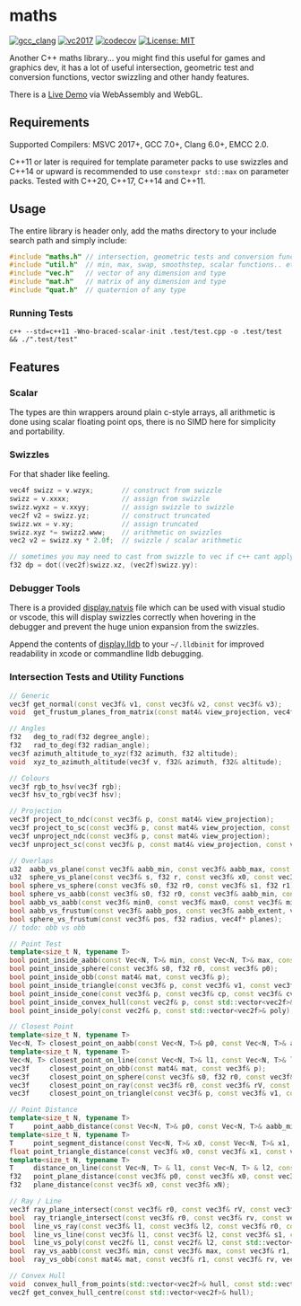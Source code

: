 
# maths  
[![gcc_clang](https://github.com/polymonster/maths/actions/workflows/test.yaml/badge.svg)](https://github.com/polymonster/maths/actions)
[![vc2017](https://ci.appveyor.com/api/projects/status/uny5ae4bf3kp2p0m?svg=true)](https://ci.appveyor.com/project/polymonster/maths)
[![codecov](https://codecov.io/gh/polymonster/maths/branch/master/graph/badge.svg)](https://codecov.io/gh/polymonster/maths) [![License: MIT](https://img.shields.io/badge/License-MIT-blue.svg)](https://opensource.org/licenses/MIT)

Another C++ maths library... you might find this useful for games and graphics dev, it has a lot of useful intersection, geometric test and conversion functions, vector swizzling and other handy features.   

There is a [Live Demo](https://www.polymonster.co.uk/pmtech/examples/maths_functions.html) via WebAssembly and WebGL.

## Requirements

Supported Compilers: MSVC 2017+, GCC 7.0+, Clang 6.0+, EMCC 2.0.

C++11 or later is required for template parameter packs to use swizzles and C++14 or upward is recommended to use `constexpr std::max` on parameter packs. Tested with C++20, C++17, C++14 and C++11. 

## Usage

The entire library is header only, add the maths directory to your include search path and simply include:

```c++
#include "maths.h" // intersection, geometric tests and conversion functions
#include "util.h"  // min, max, swap, smoothstep, scalar functions.. etc
#include "vec.h"   // vector of any dimension and type
#include "mat.h"   // matrix of any dimension and type
#include "quat.h"  // quaternion of any type
``` 

### Running Tests

```shell
c++ --std=c++11 -Wno-braced-scalar-init .test/test.cpp -o .test/test && ./".test/test"
```

## Features

### Scalar

The types are thin wrappers around plain c-style arrays, all arithmetic is done using scalar floating point ops, there is no SIMD here for simplicity and portability.

### Swizzles

For that shader like feeling.

```c++
vec4f swizz = v.wzyx;       // construct from swizzle
swizz = v.xxxx;             // assign from swizzle
swizz.wyxz = v.xxyy;        // assign swizzle to swizzle
vec2f v2 = swizz.yz;        // construct truncated
swizz.wx = v.xy;            // assign truncated
swizz.xyz *= swizz2.www;    // arithmetic on swizzles
vec2 v2 = swizz.xy * 2.0f;  // swizzle / scalar arithmetic

// sometimes you may need to cast from swizzle to vec if c++ cant apply implicit casts
f32 dp = dot((vec2f)swizz.xz, (vec2f)swizz.yy):
```

### Debugger Tools

There is a provided [display.natvis](https://github.com/polymonster/maths/blob/master/display.natvis) file which can be used with visual studio or vscode, this will display swizzles correctly when hovering in the debugger and prevent the huge union expansion from the swizzles.

Append the contents of [display.lldb](https://github.com/polymonster/maths/blob/master/display.lldb) to your `~/.lldbinit` for improved readability in xcode or commandline lldb debugging.


### Intersection Tests and Utility Functions

```c++
// Generic
vec3f get_normal(const vec3f& v1, const vec3f& v2, const vec3f& v3);
void  get_frustum_planes_from_matrix(const mat4& view_projection, vec4f* planes_out);

// Angles
f32   deg_to_rad(f32 degree_angle);
f32   rad_to_deg(f32 radian_angle);
vec3f azimuth_altitude_to_xyz(f32 azimuth, f32 altitude);
void  xyz_to_azimuth_altitude(vec3f v, f32& azimuth, f32& altitude);

// Colours
vec3f rgb_to_hsv(vec3f rgb);
vec3f hsv_to_rgb(vec3f hsv);

// Projection
vec3f project_to_ndc(const vec3f& p, const mat4& view_projection);
vec3f project_to_sc(const vec3f& p, const mat4& view_projection, const vec2i& viewport);
vec3f unproject_ndc(const vec3f& p, const mat4& view_projection);
vec3f unproject_sc(const vec3f& p, const mat4& view_projection, const vec2i& viewport);

// Overlaps
u32  aabb_vs_plane(const vec3f& aabb_min, const vec3f& aabb_max, const vec3f& x0, const vec3f& xN);
u32  sphere_vs_plane(const vec3f& s, f32 r, const vec3f& x0, const vec3f& xN);
bool sphere_vs_sphere(const vec3f& s0, f32 r0, const vec3f& s1, f32 r1);
bool sphere_vs_aabb(const vec3f& s0, f32 r0, const vec3f& aabb_min, const vec3f& aabb_max);
bool aabb_vs_aabb(const vec3f& min0, const vec3f& max0, const vec3f& min1, const vec3f& max1);
bool aabb_vs_frustum(const vec3f& aabb_pos, const vec3f& aabb_extent, vec4f* planes);
bool sphere_vs_frustum(const vec3f& pos, f32 radius, vec4f* planes);
// todo: obb vs obb

// Point Test
template<size_t N, typename T>
bool point_inside_aabb(const Vec<N, T>& min, const Vec<N, T>& max, const Vec<N, T>& p0);
bool point_inside_sphere(const vec3f& s0, f32 r0, const vec3f& p0);
bool point_inside_obb(const mat4& mat, const vec3f& p);
bool point_inside_triangle(const vec3f& p, const vec3f& v1, const vec3f& v2, const vec3f& v3);
bool point_inside_cone(const vec3f& p, const vec3f& cp, const vec3f& cv, f32 h, f32 r);
bool point_inside_convex_hull(const vec2f& p, const std::vector<vec2f>& hull);
bool point_inside_poly(const vec2f& p, const std::vector<vec2f>& poly);

// Closest Point
template<size_t N, typename T>
Vec<N, T> closest_point_on_aabb(const Vec<N, T>& p0, const Vec<N, T>& aabb_min, const Vec<N, T>& aabb_max);
template<size_t N, typename T>
Vec<N, T> closest_point_on_line(const Vec<N, T>& l1, const Vec<N, T>& l2, const Vec<N, T>& p);
vec3f     closest_point_on_obb(const mat4& mat, const vec3f& p);
vec3f     closest_point_on_sphere(const vec3f& s0, f32 r0, const vec3f& p0);
vec3f     closest_point_on_ray(const vec3f& r0, const vec3f& rV, const vec3f& p);
vec3f     closest_point_on_triangle(const vec3f& p, const vec3f& v1, const vec3f& v2, const vec3f& v3, f32& side);

// Point Distance
template<size_t N, typename T>
T     point_aabb_distance(const Vec<N, T>& p0, const Vec<N, T>& aabb_min, const Vec<N, T>& aabb_max);
template<size_t N, typename T>
T     point_segment_distance(const Vec<N, T>& x0, const Vec<N, T>& x1, const Vec<N, T>& x2);
float point_triangle_distance(const vec3f& x0, const vec3f& x1, const vec3f& x2, const vec3f& x3);
template<size_t N, typename T>
T     distance_on_line(const Vec<N, T> & l1, const Vec<N, T> & l2, const Vec<N, T> & p);
f32   point_plane_distance(const vec3f& p0, const vec3f& x0, const vec3f& xN);
f32   plane_distance(const vec3f& x0, const vec3f& xN);

// Ray / Line
vec3f ray_plane_intersect(const vec3f& r0, const vec3f& rV, const vec3f& x0, const vec3f& xN);
bool  ray_triangle_intersect(const vec3f& r0, const vec3f& rv, const vec3f& t0, const vec3f& t1, const vec3f& t2, vec3f& ip);
bool  line_vs_ray(const vec3f& l1, const vec3f& l2, const vec3f& r0, const vec3f& rV, vec3f& ip);
bool  line_vs_line(const vec3f& l1, const vec3f& l2, const vec3f& s1, const vec3f& s2, vec3f& ip);
bool  line_vs_poly(const vec2f& l1, const vec2f& l2, const std::vector<vec2f>& poly, std::vector<vec2f>& ips);
bool  ray_vs_aabb(const vec3f& min, const vec3f& max, const vec3f& r1, const vec3f& rv, vec3f& ip);
bool  ray_vs_obb(const mat4& mat, const vec3f& r1, const vec3f& rv, vec3f& ip);

// Convex Hull
void  convex_hull_from_points(std::vector<vec2f>& hull, const std::vector<vec2f>& p);
vec2f get_convex_hull_centre(const std::vector<vec2f>& hull);
```
